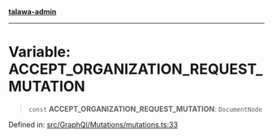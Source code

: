 [**talawa-admin**](../../../../README.md)

***

# Variable: ACCEPT\_ORGANIZATION\_REQUEST\_MUTATION

> `const` **ACCEPT\_ORGANIZATION\_REQUEST\_MUTATION**: `DocumentNode`

Defined in: [src/GraphQl/Mutations/mutations.ts:33](https://github.com/MayankJha014/talawa-admin/blob/0dd35cc200a4ed7562fa81ab87ec9b2a6facd18b/src/GraphQl/Mutations/mutations.ts#L33)
